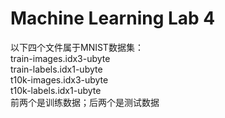 # Machine Learning Lab 4  
以下四个文件属于MNIST数据集：  
train-images.idx3-ubyte  
train-labels.idx1-ubyte  
t10k-images.idx3-ubyte  
t10k-labels.idx1-ubyte  
前两个是训练数据；后两个是测试数据
